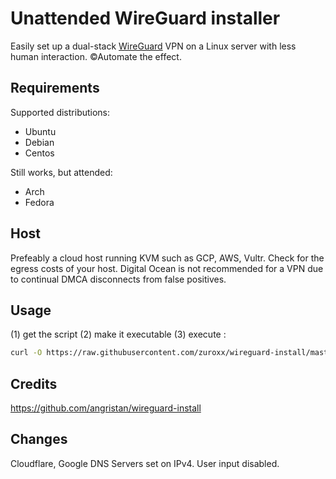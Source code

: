 # Unattended WireGuard installer

Easily set up a dual-stack [WireGuard](https://www.wireguard.com/) VPN on a Linux server with less human interaction. ©Automate the effect.

## Requirements

Supported distributions:

- Ubuntu
- Debian
- Centos

Still works, but attended:

- Arch
- Fedora

## Host

Prefeably a cloud host running KVM such as GCP, AWS, Vultr. Check for the egress costs of your host. Digital Ocean is not recommended for a VPN due to continual DMCA disconnects from false positives.

## Usage

(1) get the script (2) make it executable (3) execute :

```bash
curl -O https://raw.githubusercontent.com/zuroxx/wireguard-install/master/wireguard-install.sh && chmod +x wireguard-install.sh && ./wireguard-install.sh
```

## Credits

https://github.com/angristan/wireguard-install


## Changes
Cloudflare, Google DNS Servers set on IPv4. User input disabled.
